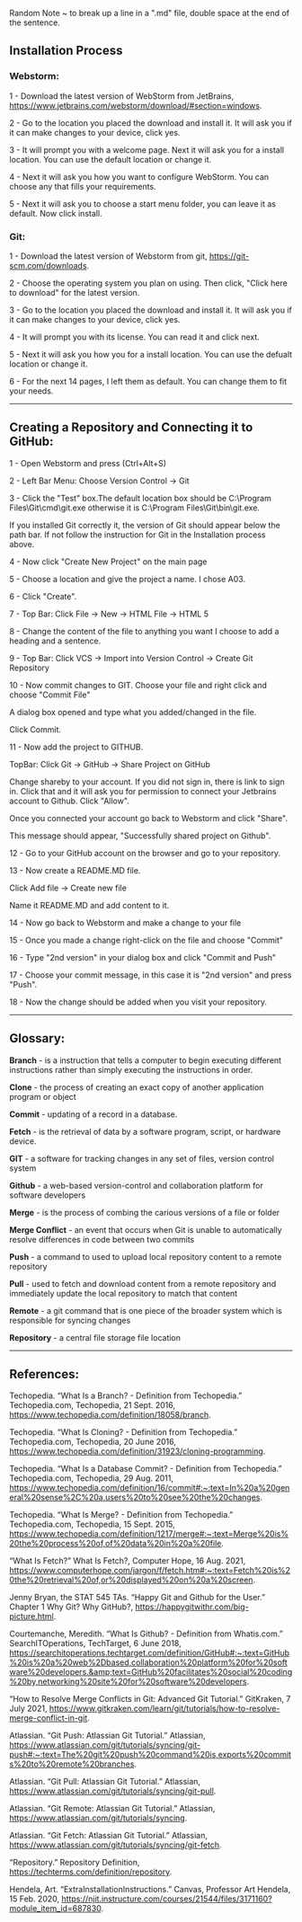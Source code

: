 
Random Note ~ to break up a line in a ".md" file, double space at the end of the sentence.  

Installation Process
-
### Webstorm:  
1 - Download the latest version of WebStorm from JetBrains, https://www.jetbrains.com/webstorm/download/#section=windows.  

2 - Go to the location you placed the download and install it. It will ask you if it can make changes to your device, click yes.  

3 - It will prompt you with a welcome page. Next it will ask you for a install location. You can use the default location or change it.  

4 - Next it will ask you how you want to configure WebStorm. You can choose any that fills your requirements.  

5 - Next it will ask you to choose a start menu folder, you can leave it as default. Now click install.

### Git:  

1 - Download the latest version of Webstorm from git, https://git-scm.com/downloads.  

2 - Choose the operating system you plan on using. Then click, "Click here to download" for the latest version.  

3 - Go to the location you placed the download and install it. It will ask you if it can make changes to your device, click yes.  

4 - It will prompt you with its license. You can read it and click next.  

5 - Next it will ask you how you for a install location. You can use the defualt location or change it.  

6 - For the next 14 pages, I left them as default. You can change them to fit your needs.
****
Creating a Repository and Connecting it to GitHub:    
-
1 - Open Webstorm and press (Ctrl+Alt+S)  

2 - Left Bar Menu: Choose Version Control -> Git  

3 - Click the "Test" box.The default location box should be C:\Program Files\Git\cmd\git.exe otherwise it is C:\Program Files\Git\bin\git.exe.    

If you installed Git correctly it, the version of Git should appear below the path bar. If not follow the instruction for Git in the Installation process above.  

4 - Now click "Create New Project" on the main page  

5 - Choose a location and give the project a name. I chose A03.  

6 - Click "Create".  

7 - Top Bar: Click File -> New -> HTML File -> HTML 5  

8 - Change the content of the file to anything you want I choose to add a heading and a sentence.  

9 - Top Bar: Click VCS -> Import into Version Control -> Create Git Repository 

10 - Now commit changes to GIT. Choose your file and right click and choose "Commit File"  

A dialog box opened and type what you added/changed in the file.  

Click Commit.  

11 - Now add the project to GITHUB. 

TopBar: Click Git -> GitHub -> Share Project on GitHub

Change shareby to your account. If you did not sign in, there is link to sign in. Click that and it will ask you for permission to connect your Jetbrains account to Github. Click "Allow".

Once you connected your account go back to Webstorm and click "Share".

This message should appear, "Successfully shared project on Github".

12 - Go to your GitHub account on the browser and go to your repository.

13 - Now create a README.MD file.

Click Add file -> Create new file

Name it README.MD and add content to it.

14 - Now go back to Webstorm and make a change to your file

15 - Once you made a change right-click on the file and choose "Commit"

16 - Type "2nd version" in your dialog box and click "Commit and Push"

17 - Choose your commit message, in this case it is "2nd version" and press "Push".

18 - Now the change should be added when you visit your repository.
****
Glossary:
-
**Branch** - is a instruction that tells a computer to begin executing different instructions rather than simply executing the instructions in order.  

**Clone** - the process of creating an exact copy of another application program or object

**Commit** - updating of a record in a database.  

**Fetch** - is the retrieval of data by a software program, script, or hardware device.   

**GIT** - a software for tracking changes in any set of files, version control system  

**Github** - a web-based version-control and collaboration platform for software developers

**Merge** - is the process of combing the carious versions of a file or folder  

**Merge Conflict** - an event that occurs when Git is unable to automatically resolve differences in code between two commits  

**Push** - a command to used to upload local repository content to a remote repository 

**Pull** - used to fetch and download content from a remote repository and immediately update the local repository to match that content   

**Remote** - a git command that is one piece of the broader system which is responsible for syncing changes  

**Repository** - a central file storage file location 
****
References:  
-
Techopedia. “What Is a Branch? - Definition from Techopedia.” Techopedia.com, Techopedia, 21 Sept. 2016, https://www.techopedia.com/definition/18058/branch. 

Techopedia. “What Is Cloning? - Definition from Techopedia.” Techopedia.com, Techopedia, 20 June 2016, https://www.techopedia.com/definition/31923/cloning-programming. 

Techopedia. “What Is a Database Commit? - Definition from Techopedia.” Techopedia.com, Techopedia, 29 Aug. 2011, https://www.techopedia.com/definition/16/commit#:~:text=In%20a%20general%20sense%2C%20a,users%20to%20see%20the%20changes. 

Techopedia. “What Is Merge? - Definition from Techopedia.” Techopedia.com, Techopedia, 15 Sept. 2015, https://www.techopedia.com/definition/1217/merge#:~:text=Merge%20is%20the%20process%20of,of%20data%20in%20a%20file. 

“What Is Fetch?” What Is Fetch?, Computer Hope, 16 Aug. 2021, https://www.computerhope.com/jargon/f/fetch.htm#:~:text=Fetch%20is%20the%20retrieval%20of,or%20displayed%20on%20a%20screen. 

Jenny Bryan, the STAT 545 TAs. “Happy Git and Github for the User.” Chapter 1 Why Git? Why GitHub?, https://happygitwithr.com/big-picture.html. 

Courtemanche, Meredith. “What Is Github? - Definition from Whatis.com.” SearchITOperations, TechTarget, 6 June 2018, https://searchitoperations.techtarget.com/definition/GitHub#:~:text=GitHub%20is%20a%20web%2Dbased,collaboration%20platform%20for%20software%20developers.&amp;text=GitHub%20facilitates%20social%20coding%20by,networking%20site%20for%20software%20developers. 

“How to Resolve Merge Conflicts in Git: Advanced Git Tutorial.” GitKraken, 7 July 2021, https://www.gitkraken.com/learn/git/tutorials/how-to-resolve-merge-conflict-in-git. 

Atlassian. “Git Push: Atlassian Git Tutorial.” Atlassian, https://www.atlassian.com/git/tutorials/syncing/git-push#:~:text=The%20git%20push%20command%20is,exports%20commits%20to%20remote%20branches. 

Atlassian. “Git Pull: Atlassian Git Tutorial.” Atlassian, https://www.atlassian.com/git/tutorials/syncing/git-pull. 

Atlassian. “Git Remote: Atlassian Git Tutorial.” Atlassian, https://www.atlassian.com/git/tutorials/syncing. 

Atlassian. “Git Fetch: Atlassian Git Tutorial.” Atlassian, https://www.atlassian.com/git/tutorials/syncing/git-fetch. 

“Repository.” Repository Definition, https://techterms.com/definition/repository. 

Hendela, Art. “ExtraInstallationInstructions.” Canvas, Professor Art Hendela, 15 Feb. 2020, https://njit.instructure.com/courses/21544/files/3171160?module_item_id=687830. 

